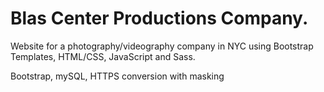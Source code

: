 # Blas Center Productions Company. 

Website for a photography/videography company in NYC using Bootstrap Templates, HTML/CSS, JavaScript and Sass. 

Bootstrap, mySQL, HTTPS conversion with masking
